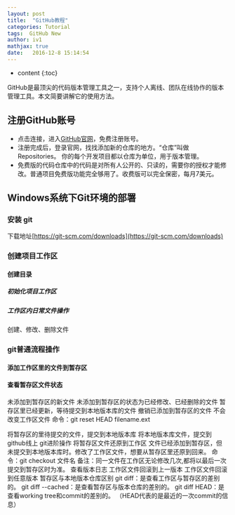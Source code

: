 ```yaml
---
layout: post
title:  "GitHub教程"
categories: Tutorial
tags:  GitHub New
author: iv1
mathjax: true
date:   2016-12-8 15:14:54
---
```


* content
{:toc}

GitHub是最顶尖的代码版本管理工具之一，支持个人离线、团队在线协作的版本管理工具。本文简要讲解它的使用方法。



## 注册GitHub账号
* 点击连接，进入[GitHub官网](https://github.com/)，免费注册账号。
* 注册完成后，登录官网，找找添加新的仓库的地方。“仓库”叫做Repositories。 你的每个开发项目都以仓库为单位，用于版本管理。
* 免费版的代码仓库中的代码是对所有人公开的、只读的，需要你的授权才能修改。普通项目免费版功能完全够用了。收费版可以完全保密，每月7美元。

## Windows系统下Git环境的部署

### 安装 git 
下载地址[https://git-scm.com/downloads](https://git-scm.com/downloads)

### 创建项目工作区
#### 创建目录
##### 初始化项目工作区
##### 工作区内日常文件操作
创建、修改、删除文件
### git普通流程操作
#### 添加工作区里的文件到暂存区
#### 查看暂存区文件状态
未添加到暂存区的新文件
未添加到暂存区的状态为已经修改、已经删除的文件
暂存区里已经更新，等待提交到本地版本库的文件
撤销已添加到暂存区的文件
不会改变工作区文件
命令：git reset HEAD filename.ext

将暂存区的里待提交的文件，提交到本地版本库
将本地版本库文件，提交到github线上
git进阶操作
将暂存区文件还原到工作区
文件已经添加到暂存区，但未提交到本地版本库时。修改了工作区文件，想要从暂存区里还原到回来。
命令：git checkout 文件名
备注：同一文件在工作区无论修改几次,都将以最后一次提交到暂存区时为准。
查看版本日志
工作区文件回滚到上一版本
工作区文件回滚到任意版本
暂存区与本地版本仓库区别
git diff：是查看工作区与暂存区的差别的。
git diff --cached：是查看暂存区与版本仓库的差别的。
git diff HEAD：是查看working tree和commit的差别的。
（HEAD代表的是最近的一次commit的信息）
